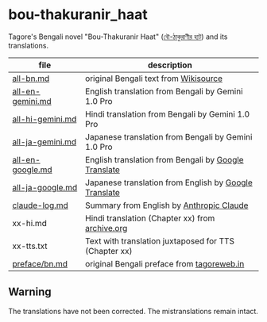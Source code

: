 # bou-thakuranir_haat

Tagore's Bengali novel "Bou-Thakuranir Haat"
([বৌ-ঠাকুরাণীর হাট](https://bn.wikipedia.org/wiki/%E0%A6%AC%E0%A7%8C-%E0%A6%A0%E0%A6%BE%E0%A6%95%E0%A7%81%E0%A6%B0%E0%A6%BE%E0%A6%A3%E0%A7%80%E0%A6%B0_%E0%A6%B9%E0%A6%BE%E0%A6%9F))
and its translations.

file|description
----|----
[all-bn.md](https://github.com/7shi/bou-thakuranir_haat/blob/main/all-bn.md) | original Bengali text from [Wikisource](https://bn.wikisource.org/wiki/%E0%A6%AC%E0%A7%8C-%E0%A6%A0%E0%A6%BE%E0%A6%95%E0%A7%81%E0%A6%B0%E0%A6%BE%E0%A6%A3%E0%A7%80%E0%A6%B0_%E0%A6%B9%E0%A6%BE%E0%A6%9F/%E0%A6%AA%E0%A7%8D%E0%A6%B0%E0%A6%A5%E0%A6%AE_%E0%A6%AA%E0%A6%B0%E0%A6%BF%E0%A6%9A%E0%A7%8D%E0%A6%9B%E0%A7%87%E0%A6%A6)
[all-en-gemini.md](https://github.com/7shi/bou-thakuranir_haat/blob/main/all-en-gemini.md) | English translation from Bengali by Gemini 1.0 Pro
[all-hi-gemini.md](https://github.com/7shi/bou-thakuranir_haat/blob/main/all-hi-gemini.md) | Hindi translation from Bengali by Gemini 1.0 Pro
[all-ja-gemini.md](https://github.com/7shi/bou-thakuranir_haat/blob/main/all-ja-gemini.md) | Japanese translation from Bengali by Gemini 1.0 Pro
[all-en-google.md](https://github.com/7shi/bou-thakuranir_haat/blob/main/all-en-google.md) | English translation from Bengali by [Google Translate](https://translate.google.com/)
[all-ja-google.md](https://github.com/7shi/bou-thakuranir_haat/blob/main/all-ja-google.md) | Japanese translation from English by [Google Translate](https://translate.google.com/)
[claude-log.md](https://github.com/7shi/bou-thakuranir_haat/blob/main/claude-log.md) | Summary from English by [Anthropic Claude](https://claude.ai/)
xx-hi.md   | Hindi translation (Chapter xx) from [archive.org](https://archive.org/details/dli.ernet.526165)
xx-tts.txt | Text with translation juxtaposed for TTS (Chapter xx)
[preface/bn.md](https://github.com/7shi/bou-thakuranir_haat/blob/main/preface/bn.md) | original Bengali preface from [tagoreweb.in](https://tagoreweb.in/Novels/bou-thakuranir-hat-12/bou-thakuranir-hat-3717)

## Warning

The translations have not been corrected.
The mistranslations remain intact.
